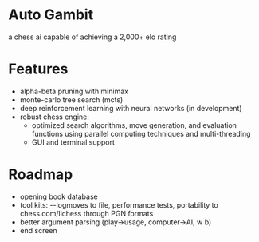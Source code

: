 # Auto Gambit
 a chess ai capable of achieving a 2,000+ elo rating

# Features

- alpha-beta pruning with minimax
- monte-carlo tree search (mcts)
- deep reinforcement learning with neural networks (in development)
- robust chess engine:
    - optimized search algorithms, move generation, and evaluation functions using parallel computing techniques and
multi-threading
    - GUI and terminal support 

# Roadmap

- opening book database  
- tool kits: --logmoves to file, performance tests, portability to chess.com/lichess through PGN formats  
- better argument parsing (play->usage, computer->AI, w b)
- end screen